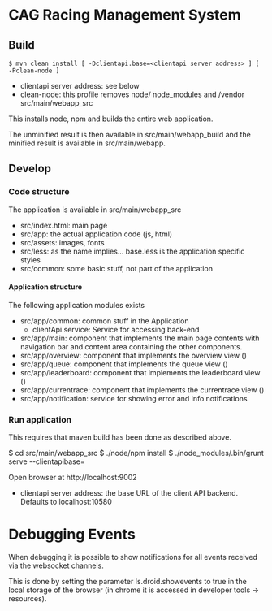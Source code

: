 CAG Racing Management System
============================

Build
-----

    $ mvn clean install [ -Dclientapi.base=<clientapi server address> ] [ -Pclean-node ]

- clientapi server address: see below
- clean-node: this profile removes node/ node_modules and /vendor src/main/webapp_src

This installs node, npm and builds the entire web application.

The unminified result is then available in src/main/webapp_build and
the minified result is available in src/main/webapp.

Develop
-------
### Code structure
The application is available in src/main/webapp_src

- src/index.html: main page
- src/app: the actual application code (js, html)
- src/assets: images, fonts
- src/less: as the name implies... base.less is the application specific styles
- src/common: some basic stuff, not part of the application

#### Application structure
The following application modules exists

- src/app/common: common stuff in the Application
  - clientApi.service: Service for accessing back-end
- src/app/main: component that implements the main page contents with navigation
bar and content area containing the other components.  
- src/app/overview: component that implements the overview view (<overview></overview>)
- src/app/queue: component that implements the queue view (<cag-queue></cag-queue>)
- src/app/leaderboard: component that implements the leaderboard view (<leaderboard></leaderboard>)
- src/app/currentrace: component that implements the currentrace view (<current-race data-user="<user name>"></current-race>)
- src/app/notification: service for showing error and info notifications

### Run application
This requires that maven build has been done as described above.

  $ cd src/main/webapp_src
  $ ./node/npm install
  $ ./node_modules/.bin/grunt serve --clientapibase=<clientapi server address>

Open browser at http://localhost:9002  

- clientapi server address: the base URL of the client API backend. Defaults to localhost:10580


Debugging Events
================
When debugging it is possible to show notifications for all events received via
the websocket channels.

This is done by setting the parameter ls.droid.showevents to true in the
local storage of the browser (in chrome it is accessed in developer tools -> resources).
